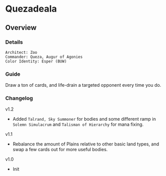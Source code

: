 # Quezadeala
## Overview
### Details
```
Architect: Zoo
Commander: Queza, Augur of Agonies
Color Identity: Esper (BUW)
```

### Guide
Draw a ton of cards, and life-drain a targeted opponent every time you do.

### Changelog
v1.2
- Added `Talrand, Sky Summoner` for bodies and some different ramp in `Solemn Simulacrum` and `Talisman of Hierarchy` for mana fixing.

v1.1
- Rebalance the amount of Plains relative to other basic land types, and swap a few cards out for more useful bodies.

v1.0
- Init
